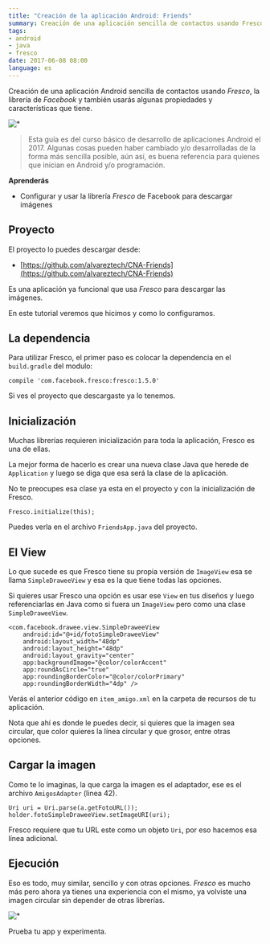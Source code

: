 ```yaml
---
title: "Creación de la aplicación Android: Friends"
summary: Creación de una aplicación sencilla de contactos usando Fresco, la librería de Facebook.
tags:
- android
- java
- fresco
date: 2017-06-08 08:00
language: es
---
```


Creación de una aplicación Android sencilla de contactos usando _Fresco_, la librería de _Facebook_ y también usarás algunas propiedades y características que tiene.

![*](https://firebasestorage.googleapis.com/v0/b/maksha-41f4f.appspot.com/o/labs%2Fandroid-app-friends%2Fdevice-2017-09-01-195144.png?alt=media&token=55238b24-3a6d-4210-990d-69d8b3a8d34c)

> Esta guía es del curso básico de desarrollo de aplicaciones Android el 2017. Algunas cosas pueden haber cambiado y/o desarrolladas de la forma más sencilla posible, aún así, es buena referencia para quienes que inician en Android y/o programación.

__Aprenderás__

* Configurar y usar la librería _Fresco_ de Facebook para descargar imágenes

## Proyecto

El proyecto lo puedes descargar desde:

* [https://github.com/alvareztech/CNA-Friends](https://github.com/alvareztech/CNA-Friends)

Es una aplicación ya funcional que usa _Fresco_ para descargar las imágenes.

En este tutorial veremos que hicimos y como lo configuramos.

## La dependencia

Para utilizar Fresco, el primer paso es colocar la dependencia en el `build.gradle` del modulo:

```
compile 'com.facebook.fresco:fresco:1.5.0'
```

Si ves el proyecto que descargaste ya lo tenemos.

## Inicialización

Muchas librerías requieren inicialización para toda la aplicación, Fresco es una de ellas.

La mejor forma de hacerlo es crear una nueva clase Java que herede de `Application` y luego se diga que esa será la clase de la aplicación.

No te preocupes esa clase ya esta en el proyecto y con la inicialización de Fresco.

```
Fresco.initialize(this);
```

Puedes verla en el archivo `FriendsApp.java` del proyecto.

## El View

Lo que sucede es que Fresco tiene su propia versión de `ImageView` esa se llama `SimpleDraweeView` y esa es la que tiene todas las opciones.

Si quieres usar Fresco una opción es usar ese `View` en tus diseños y luego referenciarlas en Java como si fuera un `ImageView` pero como una clase `SimpleDraweeView`.

```
<com.facebook.drawee.view.SimpleDraweeView
    android:id="@+id/fotoSimpleDraweeView"
    android:layout_width="48dp"
    android:layout_height="48dp"
    android:layout_gravity="center"
    app:backgroundImage="@color/colorAccent"
    app:roundAsCircle="true"
    app:roundingBorderColor="@color/colorPrimary"
    app:roundingBorderWidth="4dp" />
```

Verás el anterior código en `item_amigo.xml` en la carpeta de recursos de tu aplicación.

Nota que ahí es donde le puedes decir, si quieres que la imagen sea circular, que color quieres la línea circular y que grosor, entre otras opciones.

## Cargar la imagen

Como te lo imaginas, la que carga la imagen es el adaptador, ese es el archivo `AmigosAdapter` (linea 42).

```
Uri uri = Uri.parse(a.getFotoURL());
holder.fotoSimpleDraweeView.setImageURI(uri);
```

Fresco requiere que tu URL este como un objeto `Uri`, por eso hacemos esa línea adicional.

## Ejecución

Eso es todo, muy similar, sencillo y con otras opciones. _Fresco_ es mucho más pero ahora ya tienes una experiencia con el mismo, ya volviste una imagen circular sin depender de otras librerías.

![*](https://firebasestorage.googleapis.com/v0/b/maksha-41f4f.appspot.com/o/labs%2Fandroid-app-friends%2Fdevice-2017-09-01-195144.png?alt=media&token=55238b24-3a6d-4210-990d-69d8b3a8d34c)

Prueba tu app y experimenta.
